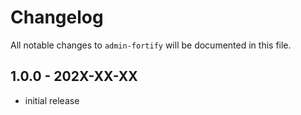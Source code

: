 # Changelog

All notable changes to `admin-fortify` will be documented in this file.

## 1.0.0 - 202X-XX-XX

- initial release
